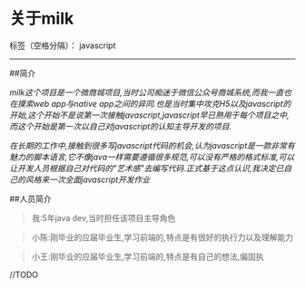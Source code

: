 # 关于milk

标签（空格分隔）： javascript

---
##简介

 

*milk这个项目是一个微商城项目,当时公司痴迷于微信公众号商城系统,而我一直也在摸索web app与native
app之间的异同.也是当时集中攻克H5以及javascript的开始,这个开始不是说第一次接触javascript,javascript早已熟用于每个项目之中,而这个开始是第一次以自己对javascript的认知主导开发的项目.*

*在长期的工作中,接触到很多写javascript代码的机会,认为javascript是一款非常有魅力的脚本语言,它不像java一样需要遵循很多规范,可以没有严格的格式标准,可以让开发人员根据自己对代码的"艺术感"去编写代码.正式基于这点认识,我决定已自己的风格来一次全面javascript开发作业*

##人员简介

> 我:5年java dev,当时担任该项目主导角色 

> 小陈:刚毕业的应届毕业生,学习前端的,特点是有很好的执行力以及理解能力

> 小王:刚毕业的应届毕业生,学习前端的,特点是有自己的想法,偏固执


//TODO


